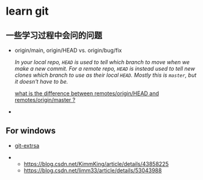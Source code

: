 # learn git



## 一些学习过程中会问的问题

- origin/main, origin/HEAD vs. origin/bug/fix

  *In your local repo, `HEAD` is used to tell which branch to move when we make a new commit. For a remote repo, `HEAD` is instead used to tell new clones which branch to use as their local `HEAD`. Mostly this is `master`, but it doesn't have to be.*

  [what is the difference between remotes/origin/HEAD and remotes/origin/master ?](https://www.reddit.com/r/git/comments/4p5p9o/what_is_the_difference_between_remotesoriginhead/)

- 

## For windows

- [git-extrsa](https://github.com/tj/git-extras/blob/master/Installation.md)

- - https://blog.csdn.net/KimmKing/article/details/43858225
  - https://blog.csdn.net/limm33/article/details/53043988
  
  

